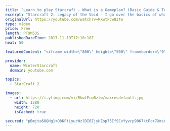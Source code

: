 ```yaml
---
title: "Learn to play Starcraft - What is a Gameplan? (Basic Guide & Tutorial)"
excerpt: "Starcraft 2: Legacy of the Void - I go over the basics of what a gameplan in starcraft 2 is and how to put one together.  Note this is not a guide on WHAT gameplan you should be using as each race!"
originalUrl: https://youtube.com/watch?v=RkwtFcw8ztw
type: video
price: Free
length: PT9M53S
publishedDateTime: 2017-11-19T17:10:18Z
heat: 50

featuredContent: "<iframe width=\"800\" height=\"500\" frameborder=\"0\" src=\"https://www.youtube.com/embed/RkwtFcw8ztw\" allow=\"accelerometer; autoplay; encrypted-media; gyroscope; picture-in-picture\" allowfullscreen></iframe>"

provider:
  name: WinterStarcraft
  domain: youtube.com

topics:
  - StarCraft 2

images:
  - url: https://i.ytimg.com/vi/RkwtFcw8ztw/maxresdefault.jpg
    width: 1280
    height: 720
    isCached: true

secured: "pBmjta68QHg1+O8KFtLyucWzlDI0ZjyHZop75IfSCvYyvrp90K7ktFc+7XmsCMQShuHWK9zoPM+tPjynBQLdb0p02Tg8mWNdLe1Raj2xIdrLi9mQHgVf+2EQHgREmwhJhJhOl+swnN8CtIjFiQ0TLy+ORML4YEMHc/TvY/iEg/02cy2YZYbWh0oikEsc5L/S5PWnCChGCiRBiPYn/O83qX9swaqdY/z9r7TOKgVwXjfZK2OZzUC7L2K1Au7D9PX/BW5I7lRQe6LvFCxa//VP4QGFBV+E66LggkYKIRsOVSQaGbWBFA9pDI2Jk+YlfbBjJiYb/w0J5nefgUO1Kgc3kmamgvX+iwureebXVBRa5xHlf+WXALBXsC0axe4GMS5cx2RwxOAUxWqzDzYoChmvhfkh2XXSnCVmVde5sfz8eds=;z4lssDevqEA2wUKnwLREog=="
---
```


